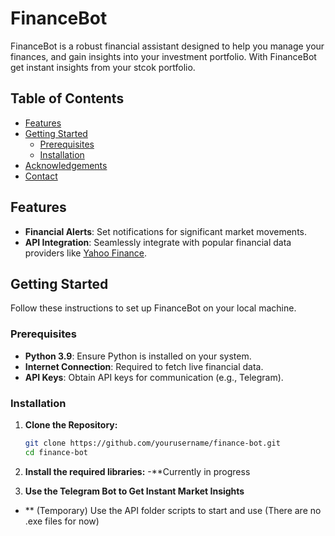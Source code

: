 # FinanceBot

FinanceBot is a robust financial assistant designed to help you manage your finances, and gain insights into your investment portfolio. With FinanceBot get instant insights from your stcok portfolio.

## Table of Contents

- [Features](#features)
- [Getting Started](#getting-started)
  - [Prerequisites](#prerequisites)
  - [Installation](#installation)
- [Acknowledgements](#acknowledgements)
- [Contact](#contact)

## Features

- **Financial Alerts**: Set notifications for significant market movements.
- **API Integration**: Seamlessly integrate with popular financial data providers like [Yahoo Finance](https://finance.yahoo.com/).

## Getting Started

Follow these instructions to set up FinanceBot on your local machine.

### Prerequisites

- **Python 3.9**: Ensure Python is installed on your system.
- **Internet Connection**: Required to fetch live financial data.
- **API Keys**: Obtain API keys for communication (e.g., Telegram).

### Installation

1. **Clone the Repository:**

   ```bash
   git clone https://github.com/yourusername/finance-bot.git
   cd finance-bot
2. **Install the required libraries:**
   -**Currently in progress

3. **Use the Telegram Bot to Get Instant Market Insights**
  - ** (Temporary) Use the API folder scripts to start and use (There are no .exe files for now)
